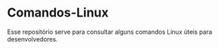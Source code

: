 # Comandos-Linux
Esse repositório serve para consultar alguns comandos Linux úteis para desenvolvedores.
